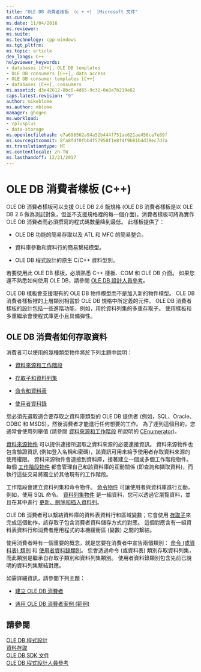```yaml
---
title: "OLE DB 消費者樣板 （c + +） |Microsoft 文件"
ms.custom: 
ms.date: 11/04/2016
ms.reviewer: 
ms.suite: 
ms.technology: cpp-windows
ms.tgt_pltfrm: 
ms.topic: article
dev_langs: C++
helpviewer_keywords:
- databases [C++], OLE DB templates
- OLE DB consumers [C++], data access
- OLE DB consumer templates [C++]
- databases [C++], consumers
ms.assetid: d3e42612-0bc0-4d65-9c32-0e8a7b219e82
caps.latest.revision: "9"
author: mikeblome
ms.author: mblome
manager: ghogen
ms.workload:
- cplusplus
- data-storage
ms.openlocfilehash: e7a696562a94a52b444f751ae621ae458ca7e89f
ms.sourcegitcommit: 8fa8fdf0fbb4f57950f1e8f4f9b81b4d39ec7d7a
ms.translationtype: MT
ms.contentlocale: zh-TW
ms.lasthandoff: 12/21/2017
---
```

# <a name="ole-db-consumer-templates-c"></a>OLE DB 消費者樣板 (C++)
OLE DB 消費者樣板可以支援 OLE DB 2.6 版規格 (OLE DB 消費者樣板是以 OLE DB 2.6 做為測試對象，但並不支援規格裡的每一個介面)。消費者樣板可將為實作 OLE DB 消費者而必須撰寫的程式碼數量降到最低。 此樣板提供了：  
  
-   OLE DB 功能的簡易存取以及 ATL 和 MFC 的簡易整合。  
  
-   資料庫參數和資料行的簡易繫結模型。  
  
-   OLE DB 程式設計的原生 C/C++ 資料型別。  
  
 若要使用此 OLE DB 樣板，必須熟悉 C++ 樣板、COM 和 OLE DB 介面。 如果您還不熟悉如何使用 OLE DB，請參閱 [OLE DB 設計人員參考](https://msdn.microsoft.com/en-us/library/ms718124.aspx)。  
  
 OLE DB 樣板會支援現有的 OLE DB 物件模型而不是加入新的物件模型。 OLE DB 消費者樣板裡的上層類別相當於 OLE DB 規格中所定義的元件。 OLE DB 消費者樣板的設計包括一些進階功能，例如，用於資料列集的多重存取子。 使用樣板和多重繼承會使程式庫更小且具備彈性。  
  
## <a name="how-ole-db-consumers-access-data"></a>OLE DB 消費者如何存取資料  
 消費者可以使用的幾種類型物件將於下列主題中說明：  
  
-   [資料來源和工作階段](../../data/oledb/data-sources-and-sessions.md)  
  
-   [存取子和資料列集](../../data/oledb/accessors-and-rowsets.md)  
  
-   [命令和資料表](../../data/oledb/commands-and-tables.md)  
  
-   [使用者資料錄](../../data/oledb/user-records.md)  
  
 您必須先選取適合要存取之資料庫類型的 OLE DB 提供者 (例如，SQL、Oracle、ODBC 和 MSDS)，然後消費者才能進行任何想要的工作。 為了達到這個目的，您通常會使用列舉值 (請參閱 [資料來源和工作階段](../../data/oledb/cenumerator-class.md) 所說明的 [CEnumerator](../../data/oledb/data-sources-and-sessions.md))。  
  
 [資料來源物件](../../data/oledb/data-sources-and-sessions.md) 可以提供連接所選取之資料來源的必要連接資訊。 資料來源物件也包含驗證資訊 (例如登入名稱和密碼)，該資訊可用來給予使用者存取資料來源的使用權限。 資料來源物件會連接到資料庫，接著建立一個或多個工作階段物件。 每個 [工作階段物件](../../data/oledb/data-sources-and-sessions.md) 都會管理自己和該資料庫的互動關係 (即查詢和擷取資料)，而執行這些交易將獨立於其他現有的工作階段。  
  
 工作階段會建立資料列集和命令物件。 [命令物件](../../data/oledb/commands-and-tables.md) 可讓使用者與資料庫進行互動，例如，使用 SQL 命令。 [資料列集物件](../../data/oledb/accessors-and-rowsets.md) 是一組資料，您可以透過它瀏覽資料，並且在其中進行 [更新、刪除和插入資料列](../../data/oledb/updating-rowsets.md)。  
  
 OLE DB 消費者可以繫結資料庫的資料表資料行和區域變數；它會使用 [存取子](../../data/oledb/accessors-and-rowsets.md)來完成這個動作，該存取子包含消費者資料儲存方式的對應。 這個對應含有一組資料表資料行和消費者應用程式的本機緩衝區 (變數) 之間的繫結。  
  
 使用消費者時有一個重要的概念，就是您要在消費者中宣告兩個類別： [命令 (或資料表) 類別](../../data/oledb/commands-and-tables.md) 和 [使用者資料錄類別](../../data/oledb/user-records.md)。 您會透過命令 (或資料表) 類別存取資料列集，而此類別是繼承自存取子類別和資料列集類別。 使用者資料錄類別包含先前已說明的資料列集繫結對應。  
  
 如需詳細資訊，請參閱下列主題：  
  
-   [建立 OLE DB 消費者](../../data/oledb/creating-an-ole-db-consumer.md)  
  
-   [通用 OLE DB 消費者案例 (範例)](../../data/oledb/working-with-ole-db-consumer-templates.md)  
  
## <a name="see-also"></a>請參閱  
 [OLE DB 程式設計](../../data/oledb/ole-db-programming.md)   
 [資料存取](../data-access-in-cpp.md)   
 [OLE DB SDK 文件](https://msdn.microsoft.com/en-us/library/ms722784.aspx)   
 [OLE DB 程式設計人員參考](https://msdn.microsoft.com/en-us/library/ms713643.aspx)